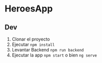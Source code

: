 # HeroesApp 

## Dev

1. Clonar el proyecto
2. Ejecutar `npm install`
3. Levantar Backend `npm run backend`
4. Ejecutar la app `npm start` o bien `ng serve`